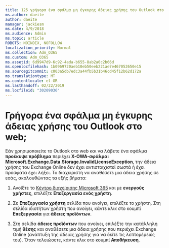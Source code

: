 ```yaml
---
title: 125 γρήγορα ένα σφάλμα μη έγκυρης άδειας χρήσης του Outlook στο web;
ms.author: daeite
author: daeite
manager: jackiesm
ms.date: 4/9/2018
ms.audience: Admin
ms.topic: article
ROBOTS: NOINDEX, NOFOLLOW
localization_priority: Normal
ms.collection: Adm_O365
ms.custom: Adm_O365
ms.assetid: 6d9947d9-6c92-4ada-b655-8ab2a0c2b66d
ms.openlocfilehash: 1b0969720aeb10eb50eeb221ae7e467052650e15
ms.sourcegitcommit: c003a5db7edc3a44fb5b31b46cd45f12b62d172a
ms.translationtype: MT
ms.contentlocale: el-GR
ms.lasthandoff: 02/22/2019
ms.locfileid: "30209036"
---
```

# <a name="getting-an-invalid-license-error-in-outlook-on-the-web"></a>Γρήγορα ένα σφάλμα μη έγκυρης άδειας χρήσης του Outlook στο web;

Εάν χρησιμοποιείτε το Outlook στο web και να λάβετε ένα σφάλμα **προέκυψε πρόβλημα** περιέχει **X-OWA-σφάλμα: Microsoft.Exchange.Data.Storage.InvalidLicenseException**, την άδεια χρήσης του Exchange Online δεν έχει αντιστοιχιστεί σωστά ή έχει πρόσφατα έχει λήξει. Το διαχειριστή να αναθέσετε μια άδεια χρήσης σε εσάς, ακολουθώντας τα εξής βήματα:
  
1. Ανοίξτε το [Κέντρο διαχείρισης Microsoft 365](https://portal.office.com/adminportal/home#/homepage) και με **ενεργούς χρήστες**, επιλέξτε **Επεξεργασία ενός χρήστη**.
    
2. Σε **Επεξεργασία χρήστη** σελίδα που ανοίγει, επιλέξτε το χρήστη. Στη σελίδα ιδιοτήτων χρήστη που ανοίγει, κάντε κλικ στο κουμπί **Επεξεργασία** για **άδειες προϊόντων**.
    
3. Στη σελίδα **άδειες προϊόντων** που ανοίγει, επιλέξτε την κατάλληλη τιμή **θέσης** και αναθέσετε μια άδεια χρήσης που περιέχει Exchange Online (ανάπτυξη της άδειας χρήσης για να δείτε τις λεπτομέρειές του). Όταν τελειώσετε, κάντε κλικ στο κουμπί **Αποθήκευση**.
    

